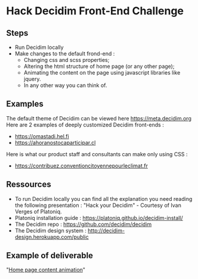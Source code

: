 # Hack Decidim Front-End Challenge


## Steps
- Run Decidim locally
- Make changes to the default frond-end :
  - Changing css and scss properties;
  - Altering the html structure of home page (or any other page);
  - Animating the content on the page using javascript libraries like jquery.
  - In any other way you can think of.

## Examples
The default theme of Decidim can be viewed here https://meta.decidim.org
Here are 2 examples of deeply customized Decidim front-ends :
- https://omastadi.hel.fi
- https://ahoranostocaparticipar.cl

Here is what our product staff and consultants can make only using CSS :
- https://contribuez.conventioncitoyennepourleclimat.fr

## Ressources
- To run Decidim locally you can find all the explanation you need reading the following presentation : "Hack your Decidim" - Courtesy of Ivan Verges of Platoniq.
- Platoniq installation guide : https://platoniq.github.io/decidim-install/
- The Decidim repo : https://github.com/decidim/decidim
- The Decidim design system : http://decidim-design.herokuapp.com/public

## Example of deliverable
"[Home page content animation](https://imgur.com/eXidWtK)"
